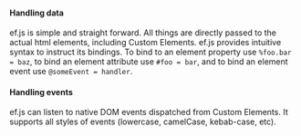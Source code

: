 <h4 id="ef-handling-data">Handling data</h4>

ef.js is simple and straight forward. All things are directly passed to the actual html elements, including Custom Elements.
ef.js provides intuitive syntax to instruct its bindings. To bind
to an element property use <code>%foo.bar = baz</code>,
to bind an element attribute use <code>#foo = bar</code>,
and to bind an element event use <code>@someEvent = handler</code>.

<h4 id="ef-handling-events">Handling events</h4>

ef.js can listen to native DOM events dispatched from Custom Elements. It supports
all styles of events (lowercase, camelCase, kebab-case, etc).
